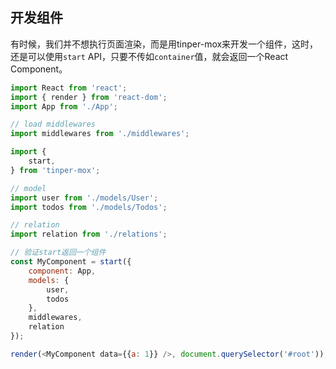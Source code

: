
## 开发组件

有时候，我们并不想执行页面渲染，而是用tinper-mox来开发一个组件，这时，还是可以使用`start` API，只要不传如`container`值，就会返回一个React Component。

```js
import React from 'react';
import { render } from 'react-dom';
import App from './App';

// load middlewares
import middlewares from './middlewares';

import {
    start,
} from 'tinper-mox';

// model
import user from './models/User';
import todos from './models/Todos';

// relation
import relation from './relations';

// 验证start返回一个组件
const MyComponent = start({
    component: App,
    models: {
        user,
        todos
    },
    middlewares,
    relation
});

render(<MyComponent data={{a: 1}} />, document.querySelector('#root'));

```
